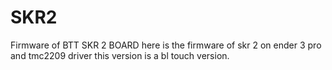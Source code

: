 # SKR2
Firmware of BTT SKR 2 BOARD
here is the firmware of skr 2 on ender 3 pro and tmc2209 driver
this version is a bl touch version.
